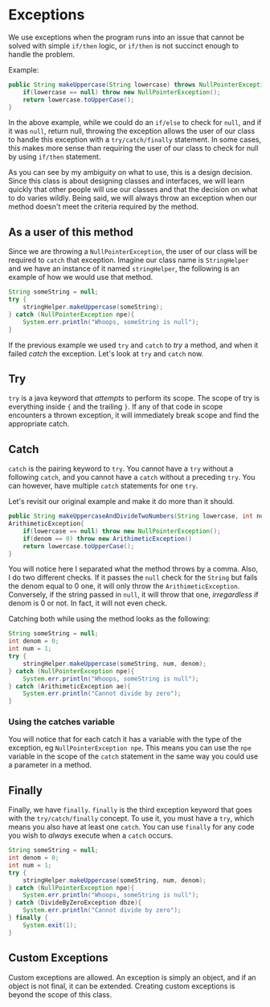 # Exceptions
We use exceptions when the program runs into an issue that cannot be solved with simple `if/then` logic, or `if/then` is not succinct enough to handle the problem.

Example:

```java
public String makeUppercase(String lowercase) throws NullPointerException{
	if(lowercase == null) throw new NullPointerException();
	return lowercase.toUpperCase();
}
```

In the above example, while we could do an `if/else` to check for `null`, and if it was `null`, return null, throwing the exception allows the user of our class to handle this exception with a `try/catch/finally` statement. In some cases, this makes more sense than requiring the user of our class to check for null by using `if/then` statement. 

As you can see by my ambiguity on what to use, this is a design decision. Since this class is about designing classes and interfaces, we will learn quickly that other people will use our classes and that the decision on what to do varies wildly. Being said, we will always throw an exception when our method doesn't meet the criteria required by the method.

## As a user of this method
Since we are throwing a `NullPointerException`, the user of our class will be required to `catch` that exception. Imagine our class name is `StringHelper` and we have an instance of it named `stringHelper`, the following is an example of how we would use that method.

```java
String someString = null;
try {
	stringHelper.makeUppercase(someString);
} catch (NullPointerException npe){
	System.err.println("Whoops, someString is null");
}
```

If the previous example we used `try` and `catch` to *try* a method, and when it failed *catch* the exception. Let's look at `try` and `catch` now.

## Try
`try` is a java keyword that *attempts* to perform its scope. The scope of try is everything inside `{` and the trailing `}`. If any of that code in scope encounters a thrown exception, it will immediately break scope and find the appropriate catch.

## Catch
`catch` is the pairing keyword to `try`. You cannot have a `try` without a following `catch`, and you cannot have a `catch` without a preceding `try`. You can however, have multiple `catch` statements for one `try`.

Let's revisit our original example and make it do more than it should.

```java
public String makeUppercaseAndDivideTwoNumbers(String lowercase, int num, int denom) throws NullPointerException, 
ArithimeticException{
	if(lowercase == null) throw new NullPointerException();
	if(denom == 0) throw new ArithimeticException()
	return lowercase.toUpperCase();
}
```

You will notice here I separated what the method throws by a comma. Also, I do two different checks. If it passes the `null` check for the `String` but fails the denom equal to 0 one, it will only throw the `ArithimeticException`. Conversely, if the string passed in `null`, it will throw that one, *irregardless* if denom is 0 or not. In fact, it will not even check. 

Catching both while using the method looks as the following:

```java
String someString = null;
int denom = 0;
int num = 1;
try {
	stringHelper.makeUppercase(someString, num, denom);
} catch (NullPointerException npe){
	System.err.println("Whoops, someString is null");
} catch (ArithimeticException ae){
	System.err.println("Cannot divide by zero");
}
```

### Using the catches variable
You will notice that for each catch it has a variable with the type of the exception, eg `NullPointerException npe`. This means you can use the `npe` variable in the scope of the `catch` statement in the same way you could use a parameter in a method. 

## Finally
Finally, we have `finally`. `finally` is the third exception keyword that goes with the `try/catch/finally` concept. To use it, you must have a `try`, which means you also have at least one `catch`. You can use `finally` for any code you wish to *always* execute when a `catch` occurs.

```java
String someString = null;
int denom = 0;
int num = 1;
try {
	stringHelper.makeUppercase(someString, num, denom);
} catch (NullPointerException npe){
	System.err.println("Whoops, someString is null");
} catch (DivideByZeroException dbze){
	System.err.println("Cannot divide by zero");
} finally {
	System.exit(1);
}
```

## Custom Exceptions
Custom exceptions are allowed. An exception is simply an object, and if an object is not final, it can be extended. 
Creating custom exceptions is beyond the scope of this class.

